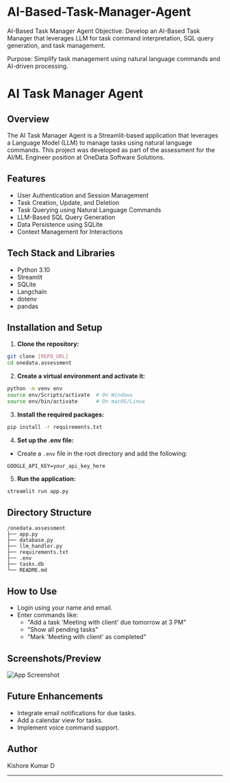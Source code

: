 # AI-Based-Task-Manager-Agent
AI-Based Task Manager Agent
Objective: Develop an AI-Based Task Manager that leverages LLM for task command interpretation, SQL query generation, and task management.

Purpose: Simplify task management using natural language commands and AI-driven processing.

# AI Task Manager Agent

## Overview
The AI Task Manager Agent is a Streamlit-based application that leverages a Language Model (LLM) to manage tasks using natural language commands. This project was developed as part of the assessment for the AI/ML Engineer position at OneData Software Solutions.

## Features
- User Authentication and Session Management
- Task Creation, Update, and Deletion
- Task Querying using Natural Language Commands
- LLM-Based SQL Query Generation
- Data Persistence using SQLite
- Context Management for Interactions

## Tech Stack and Libraries
- Python 3.10
- Streamlit
- SQLite
- Langchain
- dotenv
- pandas

## Installation and Setup
1. **Clone the repository:**
```bash
git clone [REPO_URL]
cd onedata.assessment
```

2. **Create a virtual environment and activate it:**
```bash
python -m venv env
source env/Scripts/activate  # On Windows
source env/bin/activate      # On macOS/Linux
```

3. **Install the required packages:**
```bash
pip install -r requirements.txt
```

4. **Set up the .env file:**
- Create a `.env` file in the root directory and add the following:
```
GOOGLE_API_KEY=your_api_key_here
```

5. **Run the application:**
```bash
streamlit run app.py
```

## Directory Structure
```
/onedata.assessment
├── app.py
├── database.py
├── llm_handler.py
├── requirements.txt
├── .env
├── tasks.db
└── README.md
```

## How to Use
- Login using your name and email.
- Enter commands like:
  - "Add a task 'Meeting with client' due tomorrow at 3 PM"
  - "Show all pending tasks"
  - "Mark 'Meeting with client' as completed"

## Screenshots/Preview
![App Screenshot](screenshot.png)

## Future Enhancements
- Integrate email notifications for due tasks.
- Add a calendar view for tasks.
- Implement voice command support.

## Author
Kishore Kumar D

---

